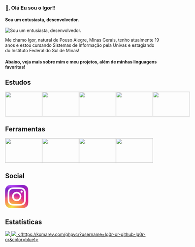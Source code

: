 ### 👋, Olá Eu sou o Igor!!
#### Sou um entusiasta, desenvolvedor.
![Sou um entusiasta, desenvolvedor.](https://i.pinimg.com/736x/97/63/ab/9763ab0a9150039da17fc0461faab106.jpg)

Me chamo Igor, natural de Pouso Alegre, Minas Gerais, tenho atualmente 19 anos e estou cursando Sistemas de Informação pela Univas e estagiando do Instituto Federal do Sul de Minas!

#### Abaixo, veja mais sobre mim e meu projetos, além de minhas linguagens favoritas!

 ## Estudos 
<div style="display: flex;">
<img src="https://cdn.jsdelivr.net/gh/devicons/devicon@latest/icons/css3/css3-original.svg" height="80px" width="120px"/>
<img src="https://cdn.jsdelivr.net/gh/devicons/devicon@latest/icons/javascript/javascript-original.svg" height="80px" width="120px"/>
<img src="https://cdn.jsdelivr.net/gh/devicons/devicon@latest/icons/html5/html5-original.svg" height="80px" width="120px"/>
<img src="https://cdn.jsdelivr.net/gh/devicons/devicon@latest/icons/c/c-original.svg" height="80px" width="120px"/>
<img src="https://cdn.jsdelivr.net/gh/devicons/devicon@latest/icons/cplusplus/cplusplus-original.svg" height="80px" width="120px"/>
</div>
 
 ## Ferramentas
 <div style="display: flex;">
  <img src="https://cdn.jsdelivr.net/gh/devicons/devicon@latest/icons/arduino/arduino-original-wordmark.svg" height="80px"width="120px"/>
  <img src="https://cdn.jsdelivr.net/gh/devicons/devicon@latest/icons/canva/canva-original.svg" height="80px" width="120px"/>
  <img src="https://cdn.jsdelivr.net/gh/devicons/devicon@latest/icons/debian/debian-plain-wordmark.svg" height="80px" width="120px"/>
  <img src="https://cdn.jsdelivr.net/gh/devicons/devicon@latest/icons/vscode/vscode-original-wordmark.svg" height="80px" width="120px"/>
</div>

## Social
 [<img src='https://github.com/wle8300/instagram-logo/blob/master/logo.svg' alt='instagram' height='75px'>](https://www.instagram.com/ig0r_or/)  
 
## Estatísticas
<a href="https://github.com/Ig0r-or">
  <img loading="lazy" height="150em" src="https://github-readme-stats.vercel.app/api/top-langs/?username=Ig0r-or&layout=compact&langs_count=7&theme=dracula"/>
  <img loading="lazy" height="150em" src="https://github-readme-stats.vercel.app/api?username=Ig0r-or&show_icons=true&theme=dracula&include_all_commits=true&count_private=true"/>
 <(https://komarev.com/ghpvc/?username=Ig0r-or-github-Ig0r-or&color=blue)>
</a>
